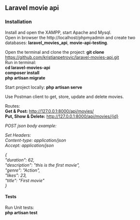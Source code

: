 ## Laravel movie api

### Installation

Install and open the XAMPP, start Apache and Mysql.<br>
Open in browser the http://localhost/phpmyadmin and create two databases: **laravel_movies_api**, **movie-api-testing**.

Open the terminal and clone the project: **git clone** https://github.com/kristianpetrovic/laravel-movies-api.git<br>
Run in terminal:<br>
**cd laravel-movies-api**<br>
**composer install**<br>
**php artisan migrate**<br>

Start project locally: **php artisan serve**

Use Postman client to get, store, update and delete movies.<br>

Routes:<br>
**Get & Post:** http://127.0.0.1:8000/api/movies/<br>
**Put, Show & Delete:** http://127.0.0.1:8000/api/movies/{id}<br>

*POST json body example:<br>*

*Set Headers: <br>
Content-type: application/json<br>
Accept: application/json<br>*

*{<br>
    "duration": 62,<br>
    "description": "this is the first movie",<br>
    "genre": "Action",<br>
    "likes": 23,<br>
    "title": "First movie"<br>
}*<br>

#### Tests
Run Unit tests:<br>
**php artisan test**<br>
